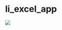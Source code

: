 # li_excel_app
![]("https://raw.githubusercontent.com/taomason/li_excel_app/master/fig/app_icon.png")